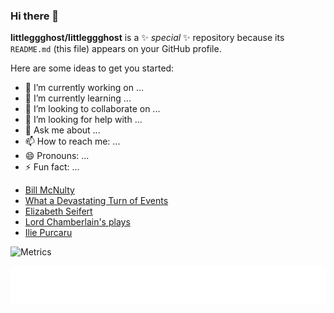 ### Hi there 👋


**littleggghost/littleggghost** is a ✨ _special_ ✨ repository because its `README.md` (this file) appears on your GitHub profile.

Here are some ideas to get you started:

- 🔭 I’m currently working on ...
- 🌱 I’m currently learning ...
- 👯 I’m looking to collaborate on ...
- 🤔 I’m looking for help with ...
- 💬 Ask me about ...
- 📫 How to reach me: ...
- 😄 Pronouns: ...
- ⚡ Fun fact: ...

<!-- BLOG-POST-LIST:START -->
- [Bill McNulty](https://en.wikipedia.org/wiki/Bill_McNulty)
- [What a Devastating Turn of Events](https://en.wikipedia.org/wiki/What_a_Devastating_Turn_of_Events)
- [Elizabeth Seifert](https://en.wikipedia.org/wiki/Elizabeth_Seifert)
- [Lord Chamberlain&#39;s plays](https://en.wikipedia.org/wiki/Lord_Chamberlain%27s_plays)
- [Ilie Purcaru](https://en.wikipedia.org/wiki/Ilie_Purcaru)
<!-- BLOG-POST-LIST:END -->

![Metrics](https://metrics.lecoq.io/littleggghost?template=classic&posts=1&base=header%2C%20activity%2C%20community%2C%20repositories%2C%20metadata&base.indepth=false&base.hireable=false&base.skip=false&posts=false&posts.source=hashnode&posts.user=.user.login&posts.descriptions=false&posts.covers=true&posts.limit=6&config.timezone=Asia%2FShanghai)

[![Latest Blog Posts](https://github.com/littleggghost/littleggghost/blob/main/github-metrics-blog.svg)](https://github.com/lowlighter/metrics)